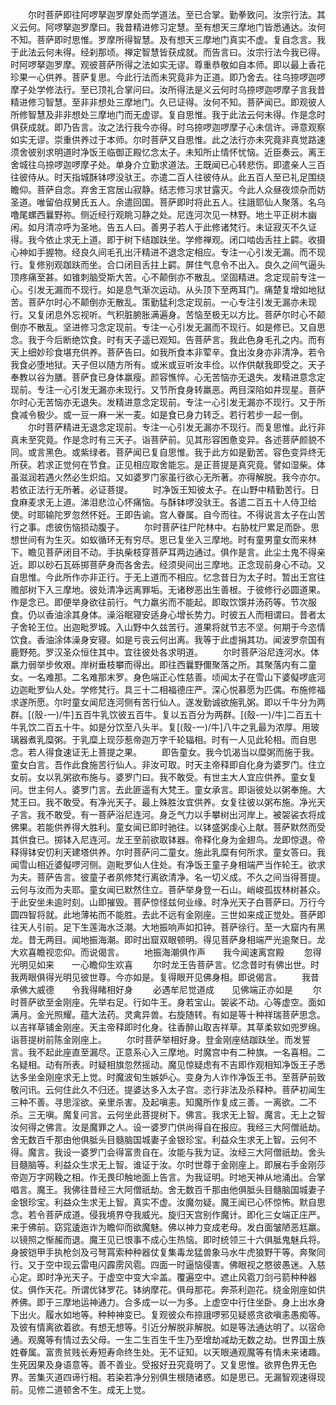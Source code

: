 <!-- { "loadSidebar": true } -->
　　尔时菩萨即往阿啰拏迦罗摩处而学道法。至已合掌。勤拳致问。汝宗行法。其义云何。阿啰拏迦罗摩曰。我昔精进修习定慧。至有想天三摩地门皆悉通达。汝何不知。菩萨即时思惟。罗摩所得智慧。及有想天三摩地门真实不虚。复自念言。我于此法云何未得。经刹那顷。禅定智慧皆获成就。而告言曰。汝宗行法今我已得。时阿啰拏迦罗摩。观彼菩萨所得之法如实无谬。尊重恭敬如自本师。即以最上香花珍果一心供养。菩萨复思。今此行法而未究竟非为正道。即乃舍去。往乌捺啰迦啰摩子处学修法行。至已顶礼合掌问曰。汝所得法是义云何时乌捺啰迦啰摩子言我昔精进修习智慧。至非非想处三摩地门。久已证得。汝何不知。菩萨闻已。即观彼人所修智慧及非非想处三摩地门而无虚谬。复自思惟。我于此法云何未得。作是念时俱获成就。即乃告言。汝之法行我今亦得。时乌捺啰迦啰摩子心未信许。谛意观察如实无谬。崇重供养过于本师。尔时菩萨又自思惟。此之法行亦未究竟非真觉路速须舍彼别求明道时净饭王临御正殿忆念太子。未知所止情怀忧恼。近臣奏云。离王舍城往乌捺啰迦啰摩子处。单身介立勤求道法。王既闻已心转悲伤。即遣亲人三百往彼侍从。时天指城酥钵啰没驮王。亦遣二百人往彼侍从。此五百人至已礼足围绕瞻仰。菩萨自念。弃舍王宫居山寂静。结志修习求甘露灭。今此人众昼夜烦杂而妨圣道。唯留伯叔舅氏五人。余遣回国。菩萨即时将此五人。往誐耶仙人聚落。名乌噜尾螺西曩野祢。侧近经行观眺习静之处。尼连河次见一林野。地土平正树木幽闲。如月清凉呼为圣地。告五人曰。善男子若人于此修诸梵行。未证寂灭不久证得。我今依止求无上道。即于树下结跏趺坐。学修禅观。闭口啮齿舌拄上齶。收摄心神如手握物。经良久间毛孔出汗精进不退念定相应。专注一心引发无漏。而不现行。复修别观跏趺而坐。合口闭目舌拄上齶。屏住气息令不出入。良久之间气逼头顶疼痛至甚。如锥刺脑受斯大苦。心不颠倒亦不散乱。坚固精进。念定现前专注一心。引发无漏而不现行。如是息气渐次运动。从头顶下至两耳门。痛楚复增如地狱苦。菩萨尔时心不颠倒亦无散乱。策勤猛利念定现前。一心专注引发无漏亦未现行。又复闭息外忘视听。气积脏腑胀满遍身。苦恼至极无以方比。菩萨尔时心不颠倒亦不散乱。坚进修习念定现前。专注一心引发无漏而不现行。如是修已。又自思念。我于今后断绝饮食。时有天子遥已观知。告菩萨言。我此色身毛孔之内。而有天上细妙珍食堪充供养。菩萨告曰。如我所食本非荤辛。食出汝身亦非清净。若令我食必堕地狱。天子但以随方所有。或米或豆听汝丰俭。以作供献我即受之。天子奉教以谷为膳。菩萨食已身体羸瘦。颜容憔悴。心无苦恼亦无退失。发精进意念定现前。专注一心引发无漏亦未现行。又节所食身转羸恶。两目深陷如井现星。菩萨尔时心无苦恼亦无退失。发精进意念定现前。专注一心引发无漏亦不现行。又于所食减令极少。或一豆一麻一米一麦。如是食已身力转乏。若行若步一起一倒。
　　尔时菩萨精进无退念定现前。专注一心引发无漏亦不现行。而复思惟。此行非真未至究竟。作是念时有三天子。诣菩萨前。见其形容困惫变异。各述菩萨颜貌不同。或言黑色。或紫绿者。菩萨闻已复自思惟。我于此方如是勤苦。容色变异终无所获。若求正觉何在节食。正见相应取舍能忘。是正菩提是真究竟。譬如湿柴。体虽滋润若遇火然必生炽焰。又如婆罗门家虽行欲心无所著。亦得解脱。我今亦尔。若依正法行无所著。必证菩提。
　　时净饭王知彼太子。在山野中精勤苦行。日食麻麦求无上道。涕泪悲泣心怀痛恼。与酥钵啰没驮王。各遣二百五十人侍卫给使。时耶输陀罗忽然怀妊。王即告谕。宫人眷属。自今而往。不得说言太子在山苦行之事。虑彼伤恼损动腹子。
　　尔时菩萨往尸陀林中。右胁枕尸累足而卧。思想世间有为生灭。如蚁循环无有穷尽。思已复坐入三摩地。时有童男童女而来林下。瞻见菩萨闭目不动。手执柴枝穿菩萨耳两边通过。俱作是言。此尘土鬼不得亲近。即以砂石瓦砾掷菩萨身而各舍去。经须臾间出三摩地。正念现前身心不动。又自思惟。今此所作亦非正行。于无上道而不相应。忆念昔日为太子时。暂出王宫往赡部树下入三摩地。彼处清净远离罪垢。无诸秽恶出生善根。于彼修行必圆道果。作是念已。即便举身欲往前行。气力羸劣而不能起。即取饮馔并汤药等。节次服食。仍以香油涂其身体。澡浴眠寝安适身心增长势力。时彼五人而相谓曰。昔者太子舍轮王位。出迦毗罗城。入山野中久兹苦行。道果将就节志不坚。何期于今恣情饮食。香油涂体澡身安寝。如是亏丧云何出离。我等于此虚捐其功。闻波罗奈国有鹿野苑。罗汉圣众恒住其中。宜往彼处各求明道。
　　尔时菩萨浴尼连河水。体羸力弱举步攸艰。岸树垂枝攀而得出。即往西曩野儞聚落之所。其聚落内有二童女。一名难那。二名难那末罗。身色端正心性慈善。顷闻太子在雪山下婆儗啰底河边迦毗罗仙人处。学修梵行。具三十二相福德庄严。深心悦慕愿为匹偶。布施修福求遂所愿。尔时童女闻尼连河侧有苦行仙人。遂发勤诚欲施乳粥。即以千牛分为两群。[(殼-一)/牛]五百牛乳饮彼五百牛。复以五百分为两群。[(殼-一)/牛]二百五十牛乳饮二百五十牛。如是分饮至八头半。复[(殼-一)/牛]八牛之乳最为浓厚。用玻璃器煮乳糜粥。于乳糜上现莎惹帝迦万字千轮辐相。时有一人见此轮相。而自思念。若人得食速证无上菩提之果。
　　即告童女。我今饥渴当以糜粥而施于我。童女白言。吾作此食施苦行仙人。非汝可取。时天主帝释即自化身为婆罗门。住立女前。女以乳粥欲布施与。婆罗门曰。我不敢受。有世主大人宜应供养。童女复问。世主何人。婆罗门言。去此匪遥有大梵王。童女承言。即诣彼处以粥奉施。大梵王曰。我不敢受。有净光天子。最上殊胜汝宜供养。女复往彼以粥布施。净光天子言。我不敢受。有一菩萨浴尼连河。身乏气力以手攀树出河岸上。被袈裟衣将成佛果。若能供养得大胜利。童女闻已即时驰往。以钵盛粥虔心上献。菩萨默然而受其供食已。掷钵入尼连河。龙王至前欲取钵器。帝释化身为金翅鸟。龙即惊退。帝释得钵安忉利天建塔供养。尔时菩萨问二童女。施此乳糜有何所求。童女答曰。我闻雪山相近婆儗啰河侧。迦毗罗仙人住处。有净饭王童子身相端严当作轮王。欲求为夫。菩萨告言。彼童子者夙修梵行离欲清净。名一切义成。不久之间当得菩提。云何与汝而为夫耶。童女闻已默然住立。菩萨举身登一石山。峭峻孤拔林树甚众。于此安坐未逾时刻。山即摧毁。菩萨惊怪兹何业缘。时净光天子白菩萨曰。万行今圆四智将就。此地薄祐而不能胜。去此不远有金刚座。三世如来成正觉处。菩萨即往天人引前。足下生莲海水泛潮。大地振响声如扣钟。菩萨徐行。至一大窟内有黑龙。昔无两目。闻地振海潮。即时出窟双眼顿明。得见菩萨身相端严光逾聚日。龙大欢喜瞻视恋仰。而说偈言。
　　地振海潮俱作声　　我今闻速离宫殿
　　忽得光明见如来　　一心瞻仰生欢喜
　　尔时龙王告菩萨言。忆念昔时有佛出世。时我两眼俱得光明见彼世尊。今亦如是。复得眼开见佛身相。即说偈言。
　　我昔承佛大威德　　令我得睹相好身
　　必遇牟尼觉道成　　见佛端正亦如是
　　尔时菩萨欲至金刚座。先举右足。行如牛王。身若宝山。袈裟不动。心等虚空。面如满月。金光照耀。蕴大法药。灵禽异兽。右旋随转。有如是等十种祥瑞菩萨思念。以吉祥草铺金刚座。天主帝释即时化身。往香醉山取吉祥草。其草柔软如兜罗绵。诣菩提树前陈金刚座上。
　　尔时菩萨举相好身。登金刚座结跏趺坐。而发誓言。我不起此座直至漏尽。正意系心入三摩地。时魔宫中有二种旗。一名喜相。二名疑相。动有所表。时疑相旗忽然摇动。魔见惊疑虑有不吉即作观相知净饭王子悉达多坐金刚座求无上觉。时魔波旬生嫉妒心。变身为人诈作净饭王书。至菩萨前致敬问讯。云何住此久不归还。提婆达多入太子宫。恣行非法及杀释种。菩萨初闻生三种不善。寻思淫欲。亲里杀害。及起嗔恚。知魔所作复成三善。一离欲。二不杀。三无嗔。魔复问言。云何坐此菩提树下。佛言。我求无上智。魔言。无上之智汝何得之佛言。汝是魔罪之人。设一婆罗门供尚得自在报应。我经三大阿僧祇劫。舍无数百千那由他俱胝头目髓脑国城妻子金银珍宝。利益众生求无上智。云何不得。魔言。我设一婆罗门会得富贵自在。汝能与我为证。汝经三大阿僧祇劫。舍头目髓脑等。利益众生求无上智。谁证于汝。尔时世尊于金刚座上。即展右手金刚莎帝迦万字网鞔之相。作无畏印触地面上告言。为我证明。时地天神从地涌出。合掌唱言。魔王。我佛往昔经三大阿僧祇劫。舍无数百千那由他俱胝头目髓脑国城妻子金银珍宝。利益众生求无上智。真实不虚。汝魔勿疑。魔王闻已心怀惊怖。默自思念。若令菩萨成道。侵我境界夺我威光。旋归天宫别作魔计。即化三女端正庄严。来于佛前。窈窕逶迤诈为瞻仰而欲魔魅。佛以神力变成老母。发白面皱陋恶尪羸。以镜照之惭赧而退。魔王见已恨事不成心生热恼。即时统领三十六俱胝鬼魅兵将。身披铠甲手执枪剑及弓弩罥索种种器仗复集毒龙猛兽象马水牛虎狼野干等。奔聚同行。又于空中现云雷电闪霹雳风雹。四面一时逼恼侵害。佛眼视之愍彼愚迷。入慈心定。即时净光天子。于虚空中变大伞盖。覆遍空中。遮止风雹刀剑弓箭种种器仗。俱作天花。所谓优钵罗花。钵纳摩花。俱母那花。奔茶利迦花。绕金刚座如供养佛。即于三摩地运神通力。合多成一以一为多。上虚空中行住坐卧。身上出水身下出火。履水如地等。种种神变已。复观彼众布捺誐啰邪见疑惑贪欲嗔恚愚痴等。及彼有情离欲着欲。有想无想等。引近分解脱非解脱。如是等法通达明了。以宿命通。观魔等有情过去父母。一生二生百生千生乃至增劫减劫无数之劫。世界国土族姓眷属。富贵贫贱长寿短寿命终生处。无不证知。以天眼通观魔等有情未来诸趣。生死因果及身语意等。善不善业。受报好丑究竟明了。又复思惟。欲界色界无色界。苦集灭道四谛行相。若染若净分别俱生根随诸惑。如是思已。无漏智观速得现前。见修二道顿舍不生。成无上觉。
